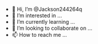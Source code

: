 - 👋 Hi, I’m @Jackson244264q
- 👀 I’m interested in ...
- 🌱 I’m currently learning ...
- 💞️ I’m looking to collaborate on ...
- 📫 How to reach me ...

<!---
Jackson244264q/Jackson244264q is a ✨ special ✨ repository because its `README.md` (this file) appears on your GitHub profile.
You can click the Preview link to take a look at your changes.
--->
